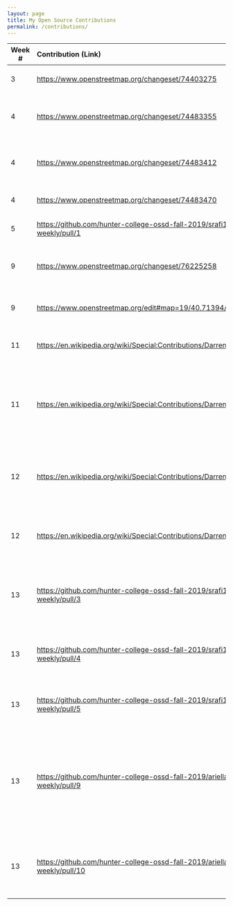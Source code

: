 ```yaml
---
layout: page
title: My Open Source Contributions
permalink: /contributions/
---
```


<!--
Type of the contribution should be "Wikipedia edit", "OpenStreet Map feature", "Project Documentation", "Project Code", "Blog Edit", etc.

The description should include a brief summary of what you did.

Replace the first row below with your contribution.

-->





| Week #       | Contribution (Link)  | Type  | Description |
|---|:---|:---|:---|
|  3   | https://www.openstreetmap.org/changeset/74403275   | Open Street Map Edit    |   I added a subway entrance    |
|  4   | https://www.openstreetmap.org/changeset/74483355    | Open Street Map Edit    |  I added a store that wasn't labeled previously  
|  4   | https://www.openstreetmap.org/changeset/74483412   | Open Street Map Edit | I added a store named He Xie Grocery Store|
|  4   | https://www.openstreetmap.org/changeset/74483470    | Open Street Map Edit    | I labeled a 99 cent pizza store     |
|  5   | https://github.com/hunter-college-ossd-fall-2019/srafi1-weekly/pull/1 | Blog Edit | I added a url for group activity 1 |
|  9   |https://www.openstreetmap.org/changeset/76225258    | Open Street Map Edit   | I added a pharmacy and store that wasn't on the map|
|  9   |https://www.openstreetmap.org/edit#map=19/40.71394/-73.99036| Open Street Map Edit | I added a store that wasn't on the map|
| 11   |https://en.wikipedia.org/wiki/Special:Contributions/Darrenzhang2000 | Wikipedia Edit |I added Ada as an eligible programming language |
| 11   |https://en.wikipedia.org/wiki/Special:Contributions/Darrenzhang2000| Wikipedia Edit |I mentioned the contest rule that there is no time consumed for a problem that is not solved.|
| 12   |https://en.wikipedia.org/wiki/Special:Contributions/Darrenzhang2000| Wikipedia Edit |Fixed grammar on Nuwan Kulasekara's page by adding "was".|
| 12   |https://en.wikipedia.org/wiki/Special:Contributions/Darrenzhang2000| Wikipedia Edit |Removed period on Morsbach's page that doesn't belong there.|
| 13   |https://github.com/hunter-college-ossd-fall-2019/srafi1-weekly/pull/3| Blog Edit | Added a hyperlink for Wikipedia Page for  Shakil's week 11 blog| 
| 13  | https://github.com/hunter-college-ossd-fall-2019/srafi1-weekly/pull/4 | Blog Edit | Added a hyperlink for Hub for Shakil's week 10 blog|
|13 | https://github.com/hunter-college-ossd-fall-2019/srafi1-weekly/pull/5 | Blog Edit | Added a hyperlink for Hugo for Shakil's week 7 blog|
| 13 | https://github.com/hunter-college-ossd-fall-2019/ariella879-weekly/pull/9| Blog Edit | Added a sentence and hyperlink discussing where the Systems 76 article can be found for Ariella's week 12 blog. |
| 13 | https://github.com/hunter-college-ossd-fall-2019/ariella879-weekly/pull/10 | Blog Edit | Added a hyperlink for 30-secs-of-cpp for Ariella's week 11 blog | 
